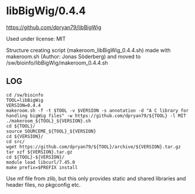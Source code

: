 libBigWig/0.4.4
========================

<https://github.com/dpryan79/libBigWig>

Used under license:
MIT

Structure creating script (makeroom_libBigWig_0.4.4.sh) made with makeroom.sh (Author: Jonas Söderberg) and moved to /sw/bioinfo/libBigWig/makeroom_0.4.4.sh

LOG
---


    cd /sw/bioinfo
    TOOL=libBigWig
    VERSION=0.4.4
    makeroom.sh -f -t $TOOL -v $VERSION -s annotation -d "A C library for handling bigWig files" -w https://github.com/dpryan79/${TOOL} -l MIT
    ./makeroom_${TOOL}_${VERSION}.sh 
    cd ${TOOL}/
    source SOURCEME_${TOOL}_${VERSION} 
    cd ${VERSION}/
    cd src/
    wget https://github.com/dpryan79/${TOOL}/archive/${VERSION}.tar.gz
    tar xzf ${VERSION}.tar.gz 
    cd ${TOOL}-${VERSION}/
    module load libcurl/7.45.0
    make prefix=$PREFIX install

Use mf file from zlib, but this only provides static and shared libraries and
header files, no pkgconfig etc.
